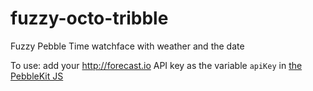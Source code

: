 # fuzzy-octo-tribble
Fuzzy Pebble Time watchface with weather and the date

To use: add your http://forecast.io API key as the variable `apiKey` in [the PebbleKit JS](src/weather.js)
